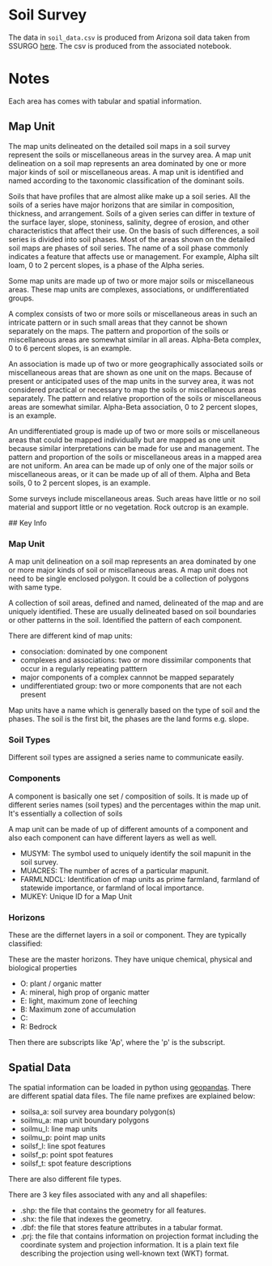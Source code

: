 # Soil Survey
The data in `soil_data.csv` is produced from Arizona soil data taken from SSURGO [here](https://websoilsurvey.nrcs.usda.gov/app/WebSoilSurvey.aspx). The csv is produced from the associated notebook.


# Notes
Each area has comes with tabular and spatial information. 


## Map Unit
The map units delineated on the detailed soil maps in a soil survey represent the soils or miscellaneous areas in the survey area. A map unit delineation on a soil map represents an area dominated by one or more major kinds of soil or miscellaneous areas. A map unit is identified and named according to the taxonomic classification of the dominant soils.

Soils that have profiles that are almost alike make up a soil series. All the soils of a series have major horizons that are similar in composition, thickness, and arrangement. Soils of a given series can differ in texture of the surface layer, slope, stoniness, salinity, degree of erosion, and other characteristics that affect their use. On the basis of such differences, a soil series is divided into soil phases. Most of the areas shown on the detailed soil maps are phases of soil series. The name of a soil phase commonly indicates a feature that affects use or management. For example, Alpha silt loam, 0 to 2 percent slopes, is a phase of the Alpha series.

Some map units are made up of two or more major soils or miscellaneous areas. These map units are complexes, associations, or undifferentiated groups.

A complex consists of two or more soils or miscellaneous areas in such an intricate pattern or in such small areas that they cannot be shown separately on the maps. The pattern and proportion of the soils or miscellaneous areas are somewhat similar in all areas. Alpha-Beta complex, 0 to 6 percent slopes, is an example.

An association is made up of two or more geographically associated soils or miscellaneous areas that are shown as one unit on the maps. Because of present or anticipated uses of the map units in the survey area, it was not considered practical or necessary to map the soils or miscellaneous areas separately. The pattern and relative proportion of the soils or miscellaneous areas are somewhat similar. Alpha-Beta association, 0 to 2 percent slopes, is an example.

An undifferentiated group is made up of two or more soils or miscellaneous areas that could be mapped individually but are mapped as one unit because similar interpretations can be made for use and management. The pattern and proportion of the soils or miscellaneous areas in a mapped area are not uniform. An area can be made up of only one of the major soils or miscellaneous areas, or it can be made up of all of them. Alpha and Beta soils, 0 to 2 percent slopes, is an example.

Some surveys include miscellaneous areas. Such areas have little or no soil material and support little or no vegetation. Rock outcrop is an example.


## Key Info

### Map Unit
A map unit delineation on a soil map represents an area dominated by one or more major kinds of soil or miscellaneous areas. A map unit does not need to be single enclosed polygon. It could be a collection of polygons with same type.

A collection of soil areas, defined and named, delineated of the map and are uniquely identified. These are usually delineated based on soil boundaries or other patterns in the soil. Identified the pattern of each component. 

There are different kind of map units:
- consociation: dominated by one component
- complexes and associations: two or more dissimilar components that occur in a regularly repeating patttern
- major components of a complex cannnot be mapped separately
- undifferentiated group: two or more components that are not each present 

Map units have a name which is generally based on the type of soil and the phases. The soil is the first bit, the phases are the land forms e.g. slope.

### Soil Types
Different soil types are assigned a series name to communicate easily.


### Components
A component is basically one set / composition of soils. It is made up of different series names (soil types) and the percentages within the map unit. It's essentially a collection of soils
 
A map unit can be made of up of different amounts of a component and also each component can have different layers as well as well.


- MUSYM: The symbol used to uniquely identify the soil mapunit in the soil survey.
- MUACRES: The number of acres of a particular mapunit.
- FARMLNDCL: Identification of map units as prime farmland, farmland of statewide importance, or farmland of local importance.
- MUKEY: Unique ID for a Map Unit


### Horizons
These are the differnet layers in a soil or component. They are typically classified:

These are the master horizons. They have unique chemical, physical and biological properties

- O: plant / organic matter
- A: mineral, high prop of organic matter
- E: light, maximum zone of leeching
- B: Maximum zone of accumulation
- C: 
- R: Bedrock

Then there are subscripts like 'Ap', where the 'p' is the subscript.



## Spatial Data
The spatial information can be loaded in python using [geopandas](https://geopandas.org/en/stable/index.html). There are different spatial data files. The file name prefixes are explained below:

- soilsa_a: soil survey area boundary polygon(s)
- soilmu_a: map unit boundary polygons
- soilmu_l: line map units
- soilmu_p: point map units
- soilsf_l: line spot features
- soilsf_p: point spot features
- soilsf_t: spot feature descriptions

There are also different file types. 

There are 3 key files associated with any and all shapefiles:
- .shp: the file that contains the geometry for all features.
- .shx: the file that indexes the geometry.
- .dbf: the file that stores feature attributes in a tabular format.
- .prj: the file that contains information on projection format including the coordinate system and projection information. It is a plain text file describing the projection using well-known text (WKT) format.